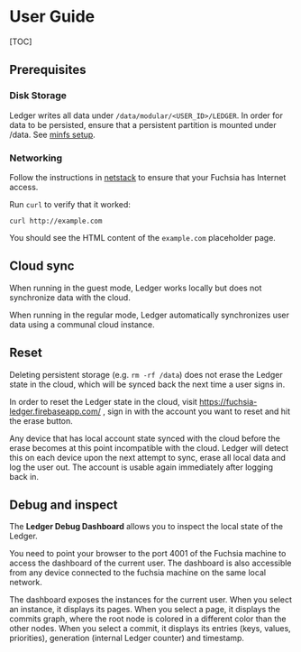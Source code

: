# User Guide

[TOC]

## Prerequisites

### Disk Storage

Ledger writes all data under `/data/modular/<USER_ID>/LEDGER`. In order for data
to be persisted, ensure that a persistent partition is mounted under /data. See
[minfs setup](/docs/concepts/filesystems/minfs).

### Networking

Follow the instructions in
[netstack](https://fuchsia.googlesource.com/netstack/+/d24151e74c745358b102f4f33a3c5f4d720ddc52/README.md)
to ensure that your Fuchsia has Internet access.

Run `curl` to verify that it worked:

```
curl http://example.com
```

You should see the HTML content of the `example.com` placeholder page.

## Cloud sync

When running in the guest mode, Ledger works locally but does not synchronize data
with the cloud.

When running in the regular mode, Ledger automatically synchronizes user data
using a communal cloud instance.

## Reset

Deleting persistent storage (e.g. `rm -rf /data`) does not erase the Ledger
state in the cloud, which will be synced back the next time a user signs in.

In order to reset the Ledger state in the cloud, visit
https://fuchsia-ledger.firebaseapp.com/ , sign in with the account you want to
reset and hit the erase button.

Any device that has local account state synced with the cloud before the erase
becomes at this point incompatible with the cloud. Ledger will detect this on
each device upon the next attempt to sync, erase all local data and log the user
out. The account is usable again immediately after logging back in.

## Debug and inspect

The **Ledger Debug Dashboard** allows you to inspect the local state of the Ledger.

You need to point your browser to the port 4001 of the Fuchsia machine to access
the dashboard of the current user.
The dashboard is also accessible from any device connected to the fuchsia machine
on the same local network.

The dashboard exposes the instances for the current user. When you select an instance,
it displays its pages. When you select a page, it displays the commits graph, where the root node is
colored in a different color than the other nodes. When you select a commit,
it displays its entries (keys, values, priorities), generation (internal Ledger counter)
and timestamp.
